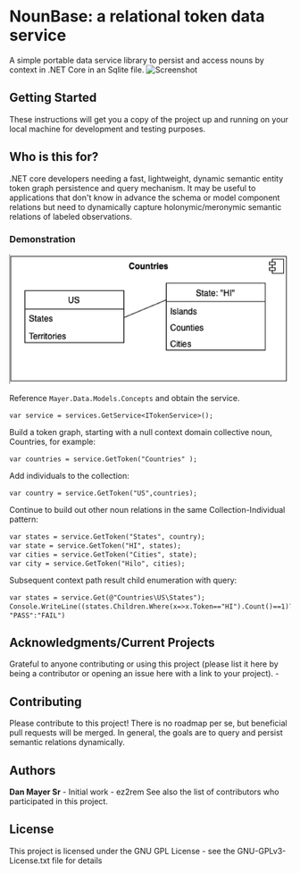 ﻿# NounBase: a relational token data service

A simple portable data service library to persist and access nouns by context in .NET Core in an Sqlite file.
![Screenshot](NounModel.png)

## Getting Started

These instructions will get you a copy of the project up and running on your local machine for development and testing purposes. 

## Who is this for?

.NET core developers needing a fast, lightweight, dynamic semantic entity token graph persistence and query mechanism. 
It may be useful to applications that don't know in advance the schema or model component relations but need to dynamically capture holonymic/meronymic semantic relations of labeled observations.

### Demonstration
![Example](Example.png)

Reference `Mayer.Data.Models.Concepts` and obtain the service.
```
var service = services.GetService<ITokenService>();
```

Build a token graph, starting with a null context domain collective noun, Countries, for example:
```
var countries = service.GetToken("Countries" );
```
Add individuals to the collection:
```
var country = service.GetToken("US",countries);
```
Continue to build out other noun relations in the same Collection-Individual pattern:
```
var states = service.GetToken("States", country);
var state = service.GetToken("HI", states);
var cities = service.GetToken("Cities", state);
var city = service.GetToken("Hilo", cities);
```
Subsequent context path result child enumeration with query:
```
var states = service.Get(@"Countries\US\States");
Console.WriteLine((states.Children.Where(x=>x.Token=="HI").Count()==1)? "PASS":"FAIL")
```

## Acknowledgments/Current Projects

Grateful to anyone contributing or using this project (please list it here by being a contributor or opening an issue here with a link to your project).
    -

## Contributing

Please contribute to this project! There is no roadmap per se, but beneficial pull requests will be merged. In general, the goals are to query and persist semantic relations dynamically.

## Authors

**Dan Mayer Sr** - Initial work - ez2rem
See also the list of contributors who participated in this project.

## License

This project is licensed under the GNU GPL License - see the GNU-GPLv3-License.txt file for details

